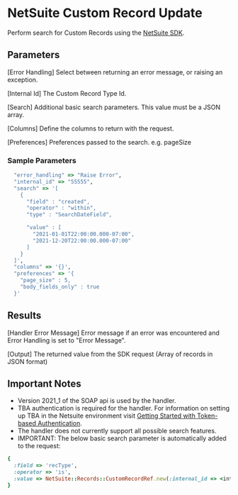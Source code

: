 # NetSuite Custom Record Update
Perform search for Custom Records using the [NetSuite SDK](https://github.com/NetSweet/netsuite).

## Parameters
[Error Handling]
  Select between returning an error message, or raising an exception.

[Internal Id]
  The Custom Record Type Id.

[Search]
  Additional basic search parameters.  This value must be a JSON array.  

[Columns]
  Define the columns to return with the request.

[Preferences]
  Preferences passed to the search. e.g. pageSize

### Sample Parameters
``` ruby
  "error_handling" => "Raise Error",
  "internal_id" => "55555",
  "search" => '[
    {
      "field" : "created",
      "operator" : "within",
      "type" : "SearchDateField",

      "value" : [
        "2021-01-01T22:00:00.000-07:00",
        "2021-12-20T22:00:00.000-07:00"
      ]
    }
  ]',
  "columns" => '{}',
  "preferences" => '{
    "page_size" : 5,
    "body_fields_only" : true
  }'
``` 

## Results
[Handler Error Message]
  Error message if an error was encountered and Error Handling is set to "Error Message".
  
[Output]
    The returned value from the SDK request (Array of records in JSON format)

## Important Notes
* Version 2021_1 of the SOAP api is used by the handler.
* TBA authentication is required for the handler.  For information on setting up TBA in the Netsuite environment visit [Getting Started with Token-based Authentication](https://docs.oracle.com/en/cloud/saas/netsuite/ns-online-help/section_4247337262.html).
* The handler does not currently support all possible search features.
* IMPORTANT: The below basic search parameter is automatically added to the request:
``` ruby
{
  :field => 'recType',
  :operator => 'is',
  :value => NetSuite::Records::CustomRecordRef.new(:internal_id => <internal id parameter value>),
}
```